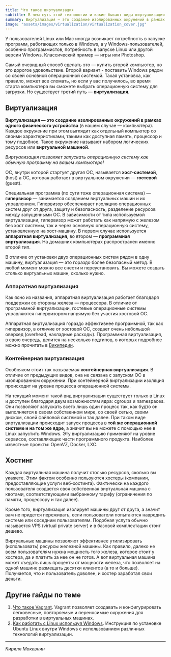 ```yaml
---
title: Что такое виртуализация
subtitle: В чем суть этой технологии и какие бывают виды виртуализации.
summary: Виртуализация — это создание изолированных окружений в рамках одного физического компьютера. 
image: "assets/images/virtualization/virtualization_cover.jpg"
---
```


У пользователей Linux или Mac иногда возникает потребность в запуске программ, работающих только в Windows, а у Windows-пользователей, особенно программистов, потребность в запуске Linux или другой версии Windows. Классический пример — игры или Photoshop.

Самый очевидный способ сделать это — купить второй компьютер, но это дорогое удовольствие. Второй вариант - поставить Windows рядом со своей основной операционной системой. Такая установка, как правило, может все сломать, но если у вас получилось, во время старта компьютера вы сможете выбрать операционную систему для загрузки. Но существует третий путь — **виртуализация**.

## Виртуализация

**Виртуализация — это создание изолированных окружений в рамках одного физического устройства** (в нашем случае — компьютера). Каждое окружение при этом выглядит как отдельный компьютер со своими характеристиками, такими как доступная память, процессор и тому подобное. Такое окружение называют набором логических ресурсов или **виртуальной машиной**.

*Виртуализация позволяет запускать операционную систему как обычную программу на вашем компьютере!*

ОС, внутри которой стартует другая ОС, называется **хост-системой**, (host) а ОС, которая работает в виртуальном окружении — **гостевой** (guest). 

Специальная программа (по сути тоже операционная система) — **гипервизор** — занимается созданием виртуальных машин и их управлением. Гипервизор обеспечивает изоляцию операционных систем друг от друга, защиту и безопасность, разделение ресурсов между запущенными ОС. В зависимости от типа используемой виртуализации, гипервизор может работать как напрямую с железом без хост системы, так и через основную операционную систему, установленную на хост-машину. В первом случае используется **аппаратная виртуализация**, во втором — **программная виртуализация**. На домашних компьютерах распространен именно второй тип.

В отличие от установки двух операционных систем рядом в одну машину, виртуализация — это гораздо более безопасный метод. В любой момент можно все снести и переустановить. Вы можете создать столько виртуальных машин, сколько нужно.

### Аппаратная виртуализация

Как ясно из названия, аппаратная виртуализация работает благодаря поддержки со стороны железа — процессора. В отличие от программной виртуализации, гостевые операционные системы управляются гипервизором напрямую без участия хостовой ОС. 

Аппаратная виртуализация гораздо эффективнее программной, так как гипервизор, в отличие от хостовой ОС, создает очень небольшой оверхед (overhead, накладные расходы). Программная виртуализация, в свою очередь, делится на несколько подтипов, о которых подробнее можно прочитать в [Википедии](https://ru.wikipedia.org/wiki/%D0%92%D0%B8%D1%80%D1%82%D1%83%D0%B0%D0%BB%D0%B8%D0%B7%D0%B0%D1%86%D0%B8%D1%8F).

### Контейнерная виртуализация

Особняком стоит так называемая **контейнерная виртуализация**. В отличие от предыдущих видов, она не связана с запуском ОС в изолированном окружении. При контейнерной виртуализации изоляция происходит на уровне процесса операционной системы. 

На текущий момент такой вид виртуализации существует только в Linux и доступен благодаря двум возможностям ядра: cgroups и namespaces. Они позволяют запускать всего лишь один процесс так, как будто он выполняется в своем собственном мире, со своей сетью, своим диском, своей файловой системой и так далее. При таком виде виртуализации происходит запуск процесса в **той же операционной системе и на том же ядре**, а значит вы не можете с помощью нее в Linux запустить Windows. Эту виртуализацию применяют на уровне сервисов, составляющих части программного продукта. Наиболее известные проекты: OpenVZ, Docker, LXC.

## Хостинг

Каждая виртуальная машина получит столько ресурсов, сколько вы укажете. Этим фактом особенно пользуются хостеры (компании, предоставляющие услуги веб-хостинга). Фактически на каждого пользователя создается своя собственная виртуальная машина с квотами, соответствующими выбранному тарифу (ограничения по памяти, процессору и так далее).

Кроме того, виртуализация изолирует машины друг от друга, а значит вам не придется переживать, если пользователи попытаются навредить системе или соседним пользователям. Подобная услуга обычно называется VPS (virtual private server) и в базовой комплектации стоит дешево.

Виртуальные машины позволяют эффективнее утилизировать (использовать) ресурсы железной машины. Как правило, далеко не всем пользователям нужна мощность того железа, которое стоит у хостера, да и платить за нее он не готов. А вот виртуальная машина может съедать лишь проценты от мощности железа, что позволяет на одной машине размещать десятки клиентов (а то и больше). Получается, что и пользователь доволен, и хостер заработал свои деньги.

## Другие гайды по теме

1. [Что такое Vagrant](/vagrant). Vagrant позволяет создавать и конфигурировать легковесные, повторяемые и переносимые окружения для разработки в виртуальных машинах.
2. [Как работать с Linux используя Windows](/ubuntu-linux-in-windows). Инструкция по установке Ubuntu Linux внутри Windows с использованием различных технологий виртуализации.

---

*Кирилл Мокевнин*
